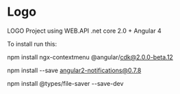 # Logo
LOGO Project using WEB.API .net core 2.0 + Angular 4

To install run this:

npm install ngx-contextmenu @angular/cdk@2.0.0-beta.12

npm install --save angular2-notifications@0.7.8

npm install @types/file-saver --save-dev

